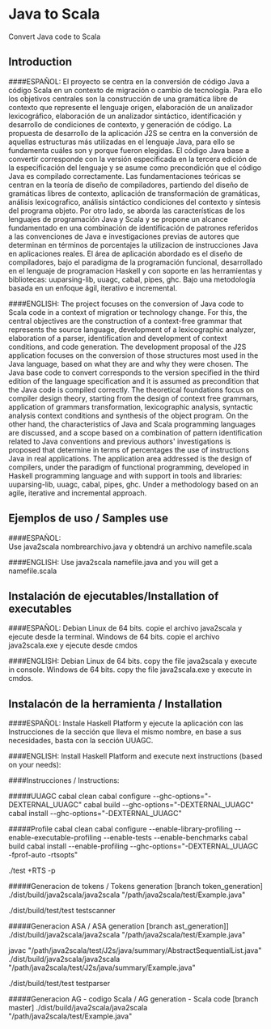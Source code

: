 # Java to Scala
Convert Java code to Scala

## Introduction

>
####ESPAÑOL: 
El proyecto se centra en la conversión de código Java a código Scala en un contexto de migración o cambio de tecnología. Para ello los objetivos centrales son la construcción de una gramática libre de contexto que represente el lenguaje origen, elaboración de un analizador lexicográfico, elaboración de un analizador sintáctico, identificación y desarrollo de condiciones de contexto, y generación de código.
La propuesta de desarrollo de la aplicación J2S se centra en la conversión de aquellas estructuras más utilizadas en el lenguaje Java, para ello se fundamenta cuáles son y porque fueron elegidas. El código Java base a convertir corresponde con la versión especificada en la tercera edición de la especificación del lenguaje y se asume como precondición que el código Java es compilado correctamente.
Las fundamentaciones teóricas se centran en la teoría de diseño de compiladores, partiendo del diseño de gramáticas libres de contexto, aplicación de transformación de gramáticas, análisis lexicografico, análisis sintáctico condiciones del contexto y síntesis del programa objeto. Por otro lado, se aborda las características de los lenguajes de programación Java y Scala y se propone un alcance fundamentado en una combinación de identificación de patrones referidos a las convenciones de Java e investigaciones previas de autores que determinan en términos de porcentajes la utilizacion de instrucciones Java en aplicaciones reales. 
El área de aplicación abordado es el diseño de compiladores, bajo el paradigma de la programación funcional, desarrollado en el lenguaje de programacion Haskell y con soporte en las herramientas y bibliotecas: uuparsing-lib, uuagc, cabal, pipes, ghc. Bajo una metodología basada en un enfoque ágil, iterativo e incremental. 

> 
####ENGLISH: 
The project focuses on the conversion of Java code to Scala code in a context of migration or technology change. For this, the central objectives are the construction of a context-free grammar that represents the source language, development of a lexicographic analyzer, elaboration of a parser, identification and development of context conditions, and code generation.
The development proposal of the J2S application focuses on the conversion of those structures most used in the Java language, based on what they are and why they were chosen. The Java base code to convert corresponds to the version specified in the third edition of the language specification and it is assumed as precondition that the Java code is compiled correctly.
The theoretical foundations focus on compiler design theory, starting from the design of context free grammars, application of grammars transformation, lexicographic analysis, syntactic analysis context conditions and synthesis of the object program. On the other hand, the characteristics of Java and Scala programming languages ​​are discussed, and a scope based on a combination of pattern identification related to Java conventions and previous authors' investigations is proposed that determine in terms of percentages the use of instructions Java in real applications.
The application area addressed is the design of compilers, under the paradigm of functional programming, developed in Haskell programming language and with support in tools and libraries: uuparsing-lib, uuagc, cabal, pipes, ghc. Under a methodology based on an agile, iterative and incremental approach.

## Ejemplos de uso / Samples use

> 
####ESPAÑOL:  
Use java2scala nombrearchivo.java y obtendrá un archivo namefile.scala
> 
####ENGLISH: 
Use java2scala namefile.java and you will get a namefile.scala

## Instalación de ejecutables/Installation of executables

> 
####ESPAÑOL: 
Debian Linux de 64 bits. copie el archivo java2scala y ejecute desde la terminal.
Windows de 64 bits. copie el archivo java2scala.exe y ejecute desde cmdos

> 
####ENGLISH: 
Debian Linux de 64 bits. copy the file java2scala y execute in console.
Windows de 64 bits. copy the file java2scala.exe y execute in cmdos.

## Instalacón de la herramienta / Installation

> 
####ESPAÑOL: 
Instale Haskell Platform y ejecute la aplicación con las Instrucciones de la sección que lleva el mismo nombre, en base a sus necesidades, basta con la sección UUAGC.

> 
####ENGLISH: 
Install Haskell Platform and execute next instructions (based on your needs):

####Instrucciones / Instructions:

#####UUAGC
cabal clean
cabal configure --ghc-options="-DEXTERNAL_UUAGC"
cabal build --ghc-options="-DEXTERNAL_UUAGC"
cabal install --ghc-options="-DEXTERNAL_UUAGC"

#####Profile
cabal clean
cabal configure --enable-library-profiling --enable-executable-profiling --enable-tests --enable-benchmarks 
cabal build 
cabal install --enable-profiling --ghc-options="-DEXTERNAL_UUAGC -fprof-auto -rtsopts"

./test +RTS -p

#####Generacion de tokens / Tokens generation [branch token_generation]
./dist/build/java2scala/java2scala  "/path/java2scala/test/Example.java"

./dist/build/test/test
testscanner

#####Generacion ASA / ASA generation [branch ast_generation]]
./dist/build/java2scala/java2scala  "/path/java2scala/test/Example.java"

javac "/path/java2scala/test/J2s/java/summary/AbstractSequentialList.java"
./dist/build/java2scala/java2scala "/path/java2scala/test/J2s/java/summary/Example.java"
 
./dist/build/test/test
testparser

#####Generacion AG - codigo Scala / AG generation - Scala code [branch master]
./dist/build/java2scala/java2scala  "/path/java2scala/test/Example.java"